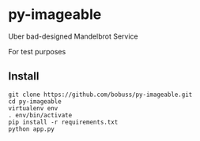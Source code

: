 py-imageable
============

Uber bad-designed Mandelbrot Service

For test purposes

Install
-------

```
git clone https://github.com/bobuss/py-imageable.git
cd py-imageable
virtualenv env
. env/bin/activate
pip install -r requirements.txt
python app.py
```

